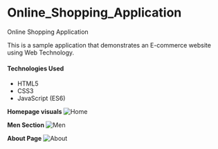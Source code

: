 # Online_Shopping_Application
Online Shopping Application

This is a sample application that demonstrates an E-commerce website using Web Technology.

<h4>Technologies Used</h4>
<ul>
<li>HTML5</li>
<li>CSS3</li>
<li>JavaScript (ES6)</li>
</ul>

<b>Homepage visuals</b>
![Home](https://user-images.githubusercontent.com/78149796/221021292-4e5c57a2-f10f-4d74-9d89-247d22723332.jpg)

<b>Men Section</b>
![Men](https://user-images.githubusercontent.com/78149796/221021493-d7b13062-f54b-4348-9b4b-6e14384a7396.jpg)

<b>About Page</b>
![About](https://user-images.githubusercontent.com/78149796/221021610-aa2fc206-b619-4dee-88d5-b2d5e09c9af0.jpg)



